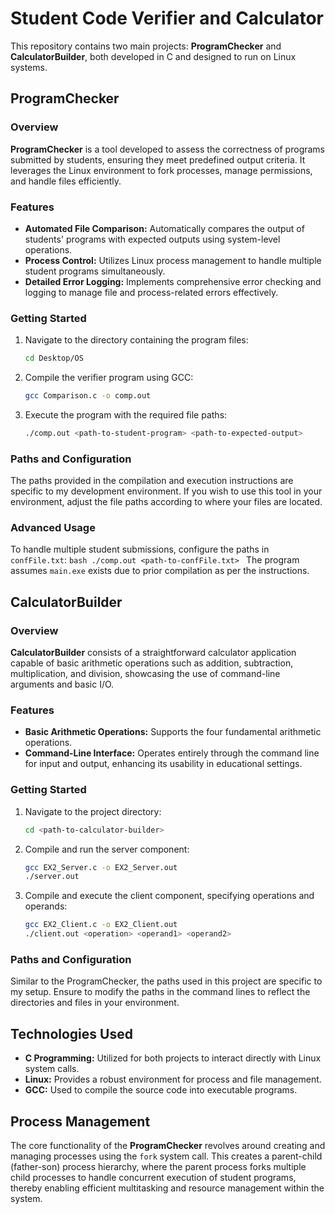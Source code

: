 # Student Code Verifier and Calculator

This repository contains two main projects: **ProgramChecker** and **CalculatorBuilder**, both developed in C and designed to run on Linux systems.

## ProgramChecker

### Overview
**ProgramChecker** is a tool developed to assess the correctness of programs submitted by students, ensuring they meet predefined output criteria. It leverages the Linux environment to fork processes, manage permissions, and handle files efficiently.

### Features
- **Automated File Comparison:** Automatically compares the output of students' programs with expected outputs using system-level operations.
- **Process Control:** Utilizes Linux process management to handle multiple student programs simultaneously.
- **Detailed Error Logging:** Implements comprehensive error checking and logging to manage file and process-related errors effectively.

### Getting Started
1. Navigate to the directory containing the program files:
    ```bash
    cd Desktop/OS
    ```
2. Compile the verifier program using GCC:
    ```bash
    gcc Comparison.c -o comp.out
    ```
3. Execute the program with the required file paths:
    ```bash
    ./comp.out <path-to-student-program> <path-to-expected-output>
    ```

### Paths and Configuration
The paths provided in the compilation and execution instructions are specific to my development environment. If you wish to use this tool in your environment, adjust the file paths according to where your files are located.

### Advanced Usage
To handle multiple student submissions, configure the paths in `confFile.txt`:
    ```bash
    ./comp.out <path-to-confFile.txt>
    ```
The program assumes `main.exe` exists due to prior compilation as per the instructions.

## CalculatorBuilder

### Overview
**CalculatorBuilder** consists of a straightforward calculator application capable of basic arithmetic operations such as addition, subtraction, multiplication, and division, showcasing the use of command-line arguments and basic I/O.

### Features
- **Basic Arithmetic Operations:** Supports the four fundamental arithmetic operations.
- **Command-Line Interface:** Operates entirely through the command line for input and output, enhancing its usability in educational settings.

### Getting Started
1. Navigate to the project directory:
    ```bash
    cd <path-to-calculator-builder>
    ```
2. Compile and run the server component:
    ```bash
    gcc EX2_Server.c -o EX2_Server.out
    ./server.out
    ```
3. Compile and execute the client component, specifying operations and operands:
    ```bash
    gcc EX2_Client.c -o EX2_Client.out
    ./client.out <operation> <operand1> <operand2>
    ```

### Paths and Configuration
Similar to the ProgramChecker, the paths used in this project are specific to my setup. Ensure to modify the paths in the command lines to reflect the directories and files in your environment.

## Technologies Used
- **C Programming:** Utilized for both projects to interact directly with Linux system calls.
- **Linux:** Provides a robust environment for process and file management.
- **GCC:** Used to compile the source code into executable programs.

## Process Management
The core functionality of the **ProgramChecker** revolves around creating and managing processes using the `fork` system call. This creates a parent-child (father-son) process hierarchy, where the parent process forks multiple child processes to handle concurrent execution of student programs, thereby enabling efficient multitasking and resource management within the system.


